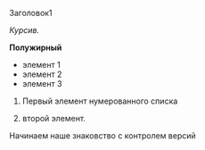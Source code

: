 Заголовок1

*Курсив.*

**Полужирный**

 * элемент 1
 * элемент 2
 * элемент 3

 1. Первый элемент нумерованного списка 
 
 2. второй элемент.
 
Начинаем наше знаковство с контролем версий
